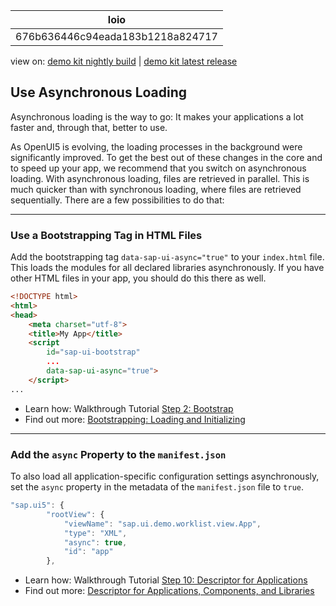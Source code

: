 <!-- loio676b636446c94eada183b1218a824717 -->

| loio |
| -----|
| 676b636446c94eada183b1218a824717 |

<div id="loio">

view on: [demo kit nightly build](https://openui5nightly.hana.ondemand.com/#/topic/676b636446c94eada183b1218a824717) | [demo kit latest release](https://openui5.hana.ondemand.com/#/topic/676b636446c94eada183b1218a824717)</div>

## Use Asynchronous Loading

Asynchronous loading is the way to go: It makes your applications a lot faster and, through that, better to use.

As OpenUI5 is evolving, the loading processes in the background were significantly improved. To get the best out of these changes in the core and to speed up your app, we recommend that you switch on asynchronous loading. With asynchronous loading, files are retrieved in parallel. This is much quicker than with synchronous loading, where files are retrieved sequentially. There are a few possibilities to do that:

***

<a name="loio676b636446c94eada183b1218a824717__section_ykw_py5_zfb"/>

### Use a Bootstrapping Tag in HTML Files

Add the bootstrapping tag `data-sap-ui-async="true"` to your `index.html` file. This loads the modules for all declared libraries asynchronously. If you have other HTML files in your app, you should do this there as well.

``` html
<!DOCTYPE html>
<html>
<head>
	<meta charset="utf-8">
	<title>My App</title>
	<script
		id="sap-ui-bootstrap"
		...
		data-sap-ui-async="true">
	</script>
...
```

-   Learn how: Walkthrough Tutorial [Step 2: Bootstrap](Step_2_Bootstrap_fe12df2.md)
-   Find out more: [Bootstrapping: Loading and Initializing](Bootstrapping_Loading_and_Initializing__a04b0d1.md)

***

### Add the `async` Property to the `manifest.json`

To also load all application-specific configuration settings asynchronously, set the `async` property in the metadata of the `manifest.json` file to `true`.

``` js
"sap.ui5": {
		"rootView": {
			"viewName": "sap.ui.demo.worklist.view.App",
			"type": "XML",
			"async": true,
			"id": "app"
		},
```

-   Learn how: Walkthrough Tutorial [Step 10: Descriptor for Applications](Step_10_Descriptor_for_Applications_8f93bf2.md)
-   Find out more: [Descriptor for Applications, Components, and Libraries](Descriptor_for_Applications,_Components,_and_Libraries_be0cf40.md)

